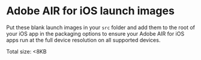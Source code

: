 Adobe AIR for iOS launch images
===============================
 
Put these blank launch images in your `src` folder and add them to the root of your iOS app in the packaging options to ensure your Adobe AIR for iOS apps run at the full device resolution on all supported devices.

Total size: <8KB
